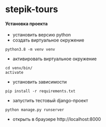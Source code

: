 # stepik-tours
#### Установка проекта

- установить версию python
- создать виртуальное окружение 
```shell script
python3.8 -m venv venv
```
- активировать виртуальное окружение
```shell script
cd venv/bin/
activate
```
- установить зависимости
```shell script
pip install -r requirements.txt
```
- запустить тестовый django-проект
```shell script
python manage.py runserver
```
- открыть в браузере http://localhost:8000 
